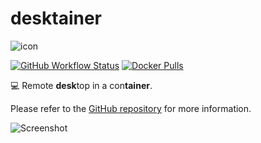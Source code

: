 # desktainer

![icon](https://raw.githubusercontent.com/dmotte/desktainer/main/icon-128.png)

[![GitHub Workflow Status](https://img.shields.io/github/workflow/status/dmotte/desktainer/release?logo=github&style=flat-square)](https://github.com/dmotte/desktainer/actions)
[![Docker Pulls](https://img.shields.io/docker/pulls/dmotte/desktainer?logo=docker&style=flat-square)](https://hub.docker.com/r/dmotte/desktainer)

&#128187; Remote **desk**top in a con**tainer**.

Please refer to the [GitHub repository](https://github.com/dmotte/desktainer) for more information.

![Screenshot](https://raw.githubusercontent.com/dmotte/desktainer/main/screen-01.png)
